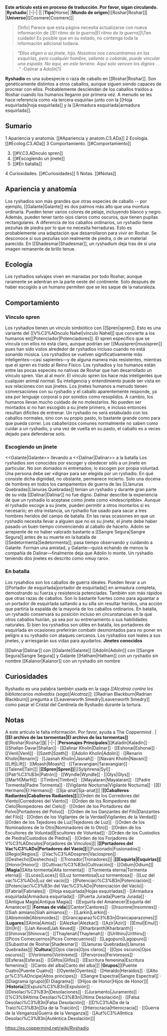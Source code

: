 **Este artículo está en proceso de traducción. Por favor, sigan circulando.**
|**Ryshadio**|
|-|-|
||
|**Tipo**|Horse|
|**Mundo de origen**|[[Roshar\|Roshar]]|
|**Universo**|[[Cosmere\|Cosmere]]|

> [!info] Parece que esta página necesita actualizarse con nueva información de *[[El ritmo de la guerra\|El ritmo de la guerra]]*!¡Ten cuidado! Es posible que en su estado, no contenga toda la información adicional todavía.

>“*Ellos eligen a su jinete, hijo. Nosotros nos concentramos en las esquirlas, pero cualquier hombre, valiente o cobarde, puede vincular una espada. No aquí, en este terreno. Aquí solo vencen los dignos . . .*”
\-Dalinar a Adolin[1]


**Ryshadio** es una subespecie o raza de caballo en [[Roshar\|Roshar]]. Son genéticamente distintos a otros caballos, aunque siguen siendo capaces de procrear con ellos. Probablemente desciendan de los caballos traídos a Roshar cuando los humanos llegaron por primera vez. A menudo se les hace referencia como «la tercera esquirla» junto con la [[Hoja esquirlada\|hoja esquirlada]] y la [[Armadura esquirlada\|armadura esquirlada]].

## Sumario

1 Apariencia y anatomía. [[#Apariencia y anatom.C3.ADa]] 
2 Ecología. [[#Ecolog.C3.ADa]] 
3 Comportamiento. [[#Comportamiento]] 

3. [[#V.C3.ADnculo spren]] 
3. [[#Escogiendo un jinete]] 
3. [[#En batalla]] 


4 Curiosidades. [[#Curiosidades]] 
5 Notas. [[#Notas]] 


## Apariencia y anatomía
 
Los ryshadios son más grandes que otras especies de caballo -- por ejemplo, [[Galante\|Galante]] es dos palmos más alto que una montura ordinaria. Pueden tener varios colores de pelaje, incluyendo blanco y negro. Además, pueden tener tanto ojos claros como oscuros, que tienen pupilas rectangulares. A diferencia de los caballos ordinarios, un ryshadio tiene pezuñas de piedra por lo que no necesita herraduras. Esto es probablemente una adaptación que desarrollaron para vivir en Roshar. Se desconoce si sus pezuñas son realmente de piedra, o de un material parecido.
En [[Shadesmar\|Shadesmar]], un ryshadium deja tras de sí una imagen remanente de brillo tenue.

## Ecología
Los ryshadios salvajes viven en manadas por todo Roshar, aunque raramente se adentran en la parte oeste del continente. Solo después de haber escogido a un humano permiten que se les saque de la naturaleza.

## Comportamiento
### Vínculo spren
Los ryshadios tienen un vínculo simbiótico con [[Spren\|spren]]. Esto es una variante del [[V%C3%ADnculo Nahel\|vínculo Nahel]] que convierte a los humanos en[[Potenciador\|Potenciadores]]. El spren específico que se vincula con ellos no está claro, aunque podrían ser [[Musispren\|musispren]] pues han sido vistos alrededor de ryshadios incluso cuando no está sonando música. Los ryshadios se vuelven significativamente más inteligentes—casi sapientes—y de alguna manera más resistentes, mientras que el spren es traído al Reino Físico. Los ryshadios y los humanos están entre las pocas especies no nativas de Roshar que han desarrollado un vínculo spren. Van al  al morir.
El vínculo spren los hace más inteligentes que cualquier animal normal. Su inteligencia y entendimiento puede ser vista en sus relaciones con sus jinetes. Los jinetes humanos a menudo tienen conversaciones con su ryshadio y el caballo aparentemente responde, ya sea por lenguaje corporal o por sonidos como resoplidos.
A cambio, los humanos llevan mucho cuidado de no molestarlos. No pueden ser montados si no han escogido a su jinete primero,  e incluso entonces resultan difíciles de entrenar. Un ryshadio no será estabulado con los caballos normales, sino con su propio pasto, lo bastante grande como para que pueda correr. Los caballerizos comunes normalmente no saben como cuidar a un ryshadio, y una vez de vuelta en su pasto, el caballo es a veces dejado para defenderse solo.

### Escogiendo un jinete
  <<Galante\|Galante>> llevando a <<Dalinar\|Dalinar>> a la batalla
Los ryshadios son conocidos por escoger y obedecer sólo a un jinete en particular. No son domados ni entrenados; lo escogen por propia voluntad. Una persona debe ser «digna» para ser elegida por un ryshadio. En qué consiste dicha dignidad, no obstante, permanece incierto. Solo una docena de hombres en todos los campamentos de guerra de las [[Llanuras Quebradas\|Llanuras Quebradas]] tenían un ryshadio y durante gran parte de su vida [[Dalinar\|Dalinar]] no fue digno. Dalinar describe la experiencia de que un ryshadio lo aceptase como jinete como «indescriptible».
Aunque el ryshadio escoge a su jinete, pueden permitir a otros montarlos si es necesario; en otra instancia, un ryshadio fue usado para sacar a tres hombres heridos del campo de batalla. En las raras ocasiones en que un ryshadio necesita llevar a alguien que no es su jinete, el jinete debe haber pasado un buen tiempo convenciendo al caballo de hacerlo. Adolin se arrepiente de no haber valorado bastante a [[Sangre Segura\|Sangre Segura]] antes de su muerte en la batalla de [[Sedetormenta\|Sedetormenta]]; pasa tiempo observando y cuidando a Galante. Forman una amistad, y Galante—quizá echando de menos la compañía de Dalinar—finalmente deja que Adolin lo monte. Un ryshadio teniendo dos jinetes es descrito como «muy raro».

### En batalla
Los rysahdios son los caballos de guerra ideales. Pueden llevar a un [[Portador de esquirlada\|portador de esquirlada]] en armadura completa, demostrando su fuerza y resistencia potenciadas. También son más rápidos que otras razas de caballos. Son lo bastante fuertes como para aguantar a un portador de esquirlada saltando a su silla sin resultar heridos, una acción que partiría la espalda de la mayoría de los caballos ordinarios. En batalla, un ryshadio conservará su posición incluso en circunstancias en la que otros caballos huirían, ya sea por su entrenamiento o sus habilidades naturales.
Si bien los ryshadios son útiles en batalla, los portadores de esquirlada en ocasiones preferirán combatir desmontados para no poner en peligro a su ryshadio con ataques cercanos. Los ryshadios son leales a sus jinetes, y arriesgarán sus vidas para ayudarlos.
**Jinetes conocidos**

[[Dalinar\|Dalinar]] con [[Galante\|Galante]]
[[Adolin\|Adolin]] con [[Sangre Segura\|Sangre Segura]] y Galante
[[Hatham\|Hatham]] con un ryshadio sin nombre
[[Kalanor\|Kalanor]] con un ryshadio sin nombre
## Curiosidades
Ryshadio es una palabra también usada en la saga *[[Alcatraz contra los bibliotecarios malvados (saga)\|Alcatraz]]*; [[Radrian Blackburn\|Radrian Blackburn]] pregunta a [[Leavenworth Smedry\|Leavenworth Smedry]] como pasar el Cristal del Centinela de Ryshadio durante la tortura.
## Notas

A este artículo le falta información. Por favor, ayuda a The Coppermind .
|**[[El archivo de las tormentas\|El archivo de las tormentas]] (**[[Roshar\|Roshar]]**)**|
|-|-|
|**Personajes Principales**|[[Kaladin\|Kaladin]] · [[Shallan Davar\|Shallan]] · [[Dalinar Kholin\|Dalinar]] · [[Eshonai\|Eshonai]] · [[Venli\|Venli]] · [[Szeth\|Szeth]] · [[Adolin Kholin\|Adolin]] · [[Renarin Kholin\|Renarin]] · [[Jasnah Kholin\|Jasnah]] · [[Navani Kholin\|Navani]] · [[Lift\|Lift]] · [[Moash\|Moash]] · [[Taravangian\|Taravangian]] · [[Talenel\|Taln]]|
|**[[Spren\|Spren]]**|[[Sylphrena\|Syl]] · [[Patr%C3%B3n\|Patrón]] · [[Wyndle\|Wyndle]] · [[Glys\|Glys]] · [[Marfil\|Marfil]] · [[Timbre\|Timbre]] · [[Mayalaran\|Mayalaran]] · [[Padre Tormenta\|Padre Tormenta]] · [[Vigilante Nocturna\|Vigilante Nocturna]] · [[El Hermano\|El Hermano]] · [[Sja-anat\|Sja-anat]]|
|**[[Caballeros Radiantes\|Caballeros Radiantes]]**|[[Orden de los Corredores del Viento\|Corredores del Viento]] · [[Orden de los Rompedores del Cielo\|Rompedores del Cielo]] · [[Orden de los Portadores del Polvo\|Portadores del Polvo]] · [[Orden de los Danzantes del Filo\|Danzantes del Filo]] · [[Orden de los Vigilantes de la Verdad\|Vigilantes de la Verdad]] · [[Orden de los Tejedores de Luz\|Tejedores de Luz]] · [[Orden de los Nominadores de lo Otro\|Nominadores de lo Otro]] · [[Orden de los Escultores de Voluntad\|Escultores de Voluntad]] · [[Orden de los Custodios de Piedra\|Custodios de Piedra]] · [[Orden de los Forjadores de V%C3%ADnculos\|Forjadores de Vínculos]]|
|**[[Portadores del Vac%C3%ADo\|Portadores del Vacío]]**|[[Fusionado\|Fusionados]] · [[Regio\|Regios]] · [[Vac%C3%ADospren\|Vacíospren]] · [[Deshecho\|Deshechos]] · [[Tronador\|Tronadores]]|
|**[[Esquirla\|Esquirlas]]**|[[Honor\|Honor]] · [[Cultivaci%C3%B3n\|Cultivación]] · [[Odium\|Odium]]|
|**Magia**|[[Alta tormenta\|Alta tormenta]] · [[Tormenta eterna\|Tormenta eterna]] · [[Luces\|Luces]] ([[Luz tormentosa\|Luz tormentosa]] · [[Luz del vac%C3%ADo\|Luz del vacío]]) · [[Potenciaci%C3%B3n\|Potenciación]] · [[Potenciaci%C3%B3n del Vac%C3%ADo\|Potenciación del Vacío]] · [[Fabrial\|Fabriales]] · [[Hoja esquirlada\|Hojas esquirladas]] · [[Armadura esquirlada\|Armadura esquirlada]] · [[Puerta Jurada\|Puerta Jurada]] · [[Antigua Magia\|Antigua Magia]] · [[Esquirla del Amanecer\|Esquirla del Amanecer]]|
|**Formas de vida**|[[Cantor\|Cantores]] · [[Insomne\|Insomnes]] · [[Siah aimiano\|Siah aimianos]] ·  · [[Larkin\|Larkin]] · [[Abismoide\|Abismoides]] · [[Grancaparaz%C3%B3n\|Grancaparazones]]|
|**Lugares**|[[Aimia\|Aimia]] · [[Alezkar\|Alezkar]] · [[Azir\|Azir]] · [[Emul\|Emul]] · [[Iri\|Iri]] · [[Jah Keved\|Jah Keved]] · [[Kharbranth\|Kharbranth]] · [[Shinovar\|Shinovar]] · [[Thaylenah\|Thaylenah]] · [[Urithiru\|Urithiru]] · [[Picos Comecuernos\|Picos Comecuernos]] · [[Lagopuro\|Lagopuro]] · [[Subastral de Roshar\|Shadesmar]] · [[Llanuras Quebradas\|Llanuras Quebradas]]|
|**Cultura**|[[Ojos claros\|Ojos claros]] · [[Ojos oscuros\|Ojos oscuros]] · [[Vorinismo\|Vorinismo]] · [[Fervoroso\|Fervorosos]] · [[Esferas\|Esferas]] · [[Glifos\|Glifos]] · [[Escritura femenina\|Escritura femenina]] · [[Canto del alba\|Canto del alba]]|
|**Grupos**|[[Puente Cuatro\|Puente Cuatro]] · [[Oyente\|Oyentes]] · [[Heraldo\|Heraldos]] · [[Alto pr%C3%ADncipe\|Altos príncipes]] · [[Sangre Espectral\|Sangre Espectral]] · [[Diagrama (grupo)\|El Diagrama]] · [[Hijos de Honor\|Hijos de Honor]]|
|**Historia**|[[Expulsi%C3%B3n\|Expulsión]] · [[Desolaci%C3%B3n\|Desolaciones]] · [[Juramento\|Juramento]] · [[%C3%9Altima Desolaci%C3%B3n\|Última Desolación]] · [[Falsa Desolaci%C3%B3n\|Falsa Desolación]] · [[D%C3%ADa de la Traici%C3%B3n\|Día de la Traición]] · [[Hierocracia\|Hierocracia]] · [[Guerra de la Venganza\|Guerra de la Venganza]] · [[Aut%C3%A9ntica Desolaci%C3%B3n\|Auténtica Desolación]]|



https://es.coppermind.net/wiki/Ryshadio